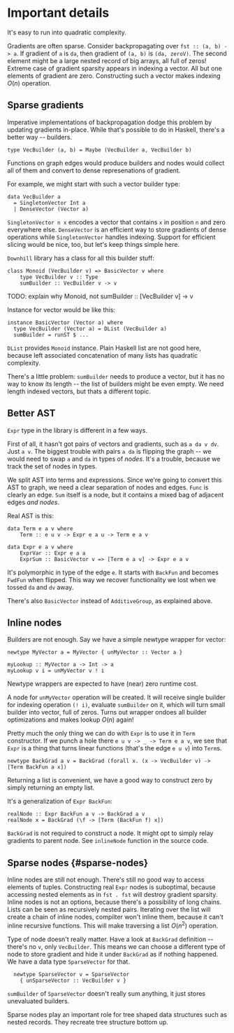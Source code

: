 # Important details

It's easy to run into quadratic complexity.

Gradients are often sparse. Consider backpropagating over `fst :: (a, b) -> a`.
If gradient of `a` is `da`, then gradient of `(a, b)` is `(da, zeroV)`. The second
element might be a large nested record of big arrays, all full of zeros! Extreme
case of gradient sparsity appears in indexing a vector. All but one elements of
gradient are zero. Constructing such a vector makes indexing $O(n)$ operation.

## Sparse gradients

Imperative implementations of backpropagation dodge this problem by updating
gradients in-place. While that's possible to do in Haskell, there's a better way --
builders.

~~~ {.haskell}
type VecBuilder (a, b) = Maybe (VecBuilder a, VecBuilder b)
~~~


Functions on graph edges would produce builders and nodes would collect
all of them and convert to dense represenations of gradient.

For example, we might start with such a vector builder type:

~~~ {.haskell}
data VecBuilder a
  = SingletonVector Int a
  | DenseVector (Vector a)
~~~

`SingletonVector n x` encodes a vector that contains `x` in position `n` and
zero everywhere else. `DenseVector` is an efficient way to store gradients of
dense operations while `SingletonVector` handles indexing.
Support for efficient slicing would be nice, too, but let's
keep things simple here.

`Downhill` library has a class for all this builder stuff:

~~~ {.haskell}
class Monoid (VecBuilder v) => BasicVector v where
    type VecBuilder v :: Type
    sumBuilder :: VecBuilder v -> v
~~~

TODO: explain why Monoid, not sumBuilder :: [VecBuilder v] -> v

Instance for vector would be like this:

~~~ {.haskell}
instance BasicVector (Vector a) where
  type VecBuilder (Vector a) = DList (VecBuilder a)
  sumBuilder = runST $ ...
~~~

`DList` provides `Monoid` instance. Plain Haskell list are not good here,
because left associated concatenation of many lists has quadratic complexity.

There's a little problem: `sumBuilder` needs to produce a vector, but it has
no way to know its length -- the list of builders might be even empty. We need
length indexed vectors, but thats a different topic.

## Better AST

`Expr` type in the library is different in a few ways.

First of all, it hasn't got
pairs of vectors and gradients, such as `a da v dv`. Just `a v`. The biggest trouble
with pairs `a da` is flipping the graph -- we would need to swap `a` and `da` in types
of _nodes_. It's a trouble, because we track the set of nodes in types.

We split AST into terms and expressions. Since we're going to convert this AST to graph, we
need a clear separation of nodes and edges. `Func` is clearly an edge. `Sum` itself is a
node, but it contains a mixed bag of adjacent edges _and nodes_.

Real AST is this:

~~~ {.haskell}
data Term e a v where
    Term :: e u v -> Expr e a u -> Term e a v

data Expr e a v where
    ExprVar :: Expr e a a
    ExprSum :: BasicVector v => [Term e a v] -> Expr e a v
~~~

It's polymorphic in type of the edge `e`. It starts with `BackFun` and becomes
`FwdFun` when flipped. This way we recover functionality we lost when 
we tossed `da` and `dv` away.

There's also `BasicVector` instead of `AdditiveGroup`, as explained above.

## Inline nodes

Builders are not enough. Say we have a simple newtype wrapper for vector:

~~~ {.haskell}
newtype MyVector a = MyVector { unMyVector :: Vector a }

myLookup :: MyVector a -> Int -> a
myLookup v i = unMyVector v ! i
~~~

Newtype wrappers are expected to have (near) zero runtime cost.

A node for `unMyVector` operation will be created. It will receive single builder
for indexing operation `(! i)`, evaluate `sumBuilder` on it, which will turn
small builder into vector, full of zeros. Turns out wrapper ondoes all builder
optimizations and makes lookup $O(n)$ again!

Pretty much the only thing we can do with `Expr` is to use it in `Term`
constructor. If we punch a hole there `e u v -> _ -> Term e a v`, we see
that `Expr` is a thing that turns linear functions (that's the edge `e u v`)
into `Term`s.

~~~ {.haskell}
newtype BackGrad a v = BackGrad (forall x. (x -> VecBuilder v) -> [Term BackFun a x])
~~~

Returning a list is convenient, we have a good way to construct zero by simply
returning an empty list.

It's a generalization of `Expr BackFun`:

~~~ {.haskell}
realNode :: Expr BackFun a v -> BackGrad a v
realNode x = BackGrad (\f -> [Term (BackFun f) x])
~~~

`BackGrad` is not required to construct a node. It might opt to simply
relay gradients to parent node. See `inlineNode` function in the source
code.

## Sparse nodes  {#sparse-nodes}

Inline nodes are still not enough. There's still no good way to access elements
of tuples. Constructing real `Expr` nodes is suboptimal, because accessing nested
elements as in `fst . fst` will destroy gradient sparsity. Inline nodes is not an
options, because there's a possibility of long chains. Lists can be seen as
recursively nested pairs. Iterating over the list will create a chain of inline
nodes, compilter won't inline them, because it can't inline recursive functions.
This will make traversing a list $O(n^2)$ operation.

Type of node doesn't really matter. Have a look at `BackGrad` definition -- there's
no `v`, only `VecBuilder`. This means we can choose a different type of node to
store gradient and hide it under `BackGrad` as if nothing happened. We have a data type
`SparseVector` for that.

~~~ {.haskell}
  newtype SparseVector v = SparseVector
    { unSparseVector :: VecBuilder v }
~~~

`sumBuilder` of `SparseVector` doesn't really sum anything, it just stores unevaluated
builders.

Sparse nodes play an important role for tree shaped data structures such as
nested records. They recreate tree structure bottom up.

